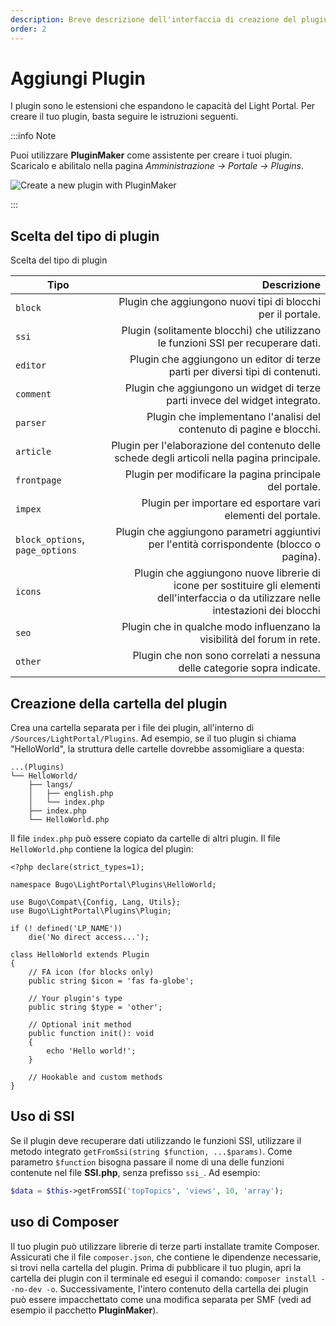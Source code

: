```yaml
---
description: Breve descrizione dell'interfaccia di creazione del plugin
order: 2
---
```


# Aggiungi Plugin

I plugin sono le estensioni che espandono le capacità del Light Portal. Per creare il tuo plugin, basta seguire le istruzioni seguenti.

:::info Note

Puoi utilizzare **PluginMaker** come assistente per creare i tuoi plugin. Scaricalo e abilitalo nella pagina _Amministrazione -> Portale -> Plugins_.

![Create a new plugin with PluginMaker](create_plugin.png)

:::

## Scelta del tipo di plugin

Scelta del tipo di plugin

| Tipo                            |                                                                                                                               Descrizione |
| ------------------------------- | ----------------------------------------------------------------------------------------------------------------------------------------: |
| `block`                         |                                                               Plugin che aggiungono nuovi tipi di blocchi per il portale. |
| `ssi`                           |                       Plugin (solitamente blocchi) che utilizzano le funzioni SSI per recuperare dati. |
| `editor`                        |                                             Plugin che aggiungono un editor di terze parti per diversi tipi di contenuti. |
| `comment`                       |                                               Plugin che aggiungono un widget di terze parti invece del widget integrato. |
| `parser`                        |                                                      Plugin che implementano l'analisi del contenuto di pagine e blocchi. |
| `article`                       |                              Plugin per l'elaborazione del contenuto delle schede degli articoli nella pagina principale. |
| `frontpage`                     |                                                                   Plugin per modificare la pagina principale del portale. |
| `impex`                         |                                                              Plugin per importare ed esportare vari elementi del portale. |
| `block_options`, `page_options` |              Plugin che aggiungono parametri aggiuntivi per l'entità corrispondente (blocco o pagina). |
| `icons`                         | Plugin che aggiungono nuove librerie di icone per sostituire gli elementi dell'interfaccia o da utilizzare nelle intestazioni dei blocchi |
| `seo`                           |                                                   Plugin che in qualche modo influenzano la visibilità del forum in rete. |
| `other`                         |                                                   Plugin che non sono correlati a nessuna delle categorie sopra indicate. |

## Creazione della cartella del plugin

Crea una cartella separata per i file dei plugin, all'interno di `/Sources/LightPortal/Plugins`. Ad esempio, se il tuo plugin si chiama "HelloWorld", la struttura delle cartelle dovrebbe assomigliare a questa:

```
...(Plugins)
└── HelloWorld/
    ├── langs/
    │   ├── english.php
    │   └── index.php
    ├── index.php
    └── HelloWorld.php
```

Il file `index.php` può essere copiato da cartelle di altri plugin. Il file `HelloWorld.php` contiene la logica del plugin:

```php:line-numbers {17}
<?php declare(strict_types=1);

namespace Bugo\LightPortal\Plugins\HelloWorld;

use Bugo\Compat\{Config, Lang, Utils};
use Bugo\LightPortal\Plugins\Plugin;

if (! defined('LP_NAME'))
    die('No direct access...');

class HelloWorld extends Plugin
{
    // FA icon (for blocks only)
    public string $icon = 'fas fa-globe';

    // Your plugin's type
    public string $type = 'other';

    // Optional init method
    public function init(): void
    {
        echo 'Hello world!';
    }

    // Hookable and custom methods
}

```

## Uso di SSI

Se il plugin deve recuperare dati utilizzando le funzioni SSI, utilizzare il metodo integrato `getFromSsi(string $function, ...$params)`. Come parametro `$function` bisogna passare il nome di una delle funzioni contenute nel file **SSI.php**, senza prefisso `ssi_`. Ad esempio:

```php
$data = $this->getFromSSI('topTopics', 'views', 10, 'array');
```

## uso di Composer

Il tuo plugin può utilizzare librerie di terze parti installate tramite Composer. Assicurati che il file `composer.json`, che contiene le dipendenze necessarie, si trovi nella cartella del plugin. Prima di pubblicare il tuo plugin, apri la cartella dei plugin con il terminale ed esegui il comando: `composer install --no-dev -o`. Successivamente, l'intero contenuto della cartella dei plugin può essere impacchettato come una modifica separata per SMF (vedi ad esempio il pacchetto **PluginMaker**).

